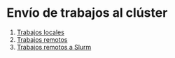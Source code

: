 # Envío de trabajos al clúster

1. [Trabajos locales](locales/readme.md)
1. [Trabajos remotos](remotos/readme.md)
1. [Trabajos remotos a Slurm](remotos-slurm/readme.md)